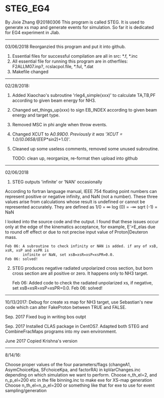 # STEG_EG4
By Jixie Zhang @20180306
This program is called STEG. It is used to generate xs map and generate events
for simulation. So far it is dedicated for EG4 experiment in Jlab.

---------------------------------------------------------------------
03/06/2018
Reorganzied this program  and put it into github.

1. Essential files for successful compilation are all in src: *.f, *.inc
2. All essential file for running this program are in otherfiles:
 F2ALLM07.inp?, rcslacpol.file, *.ful, *.dat
3. Makefile changed   


---------------------------------------------------------------------
02/28/2018:
1. Added Xiaochao's subroutine 'rleg4_simple(xxx)' to calculate TA,TB,PF according to 
   given beam energy for NH3.
2. Changed set_things_up(xxx) to sign EB_INDEX according to given beam energy and target type.
3. Removed MSC in phi angle when throw events.
4. Changed XCUT to A*0.99D0. Previously it was 'XCUT = 1.0/(0.0658/(E*EP*sin2)+1.0)'.
5. Cleaned up some useless comments, removed some unused subroutine.

   TODO: clean up, reorganize, re-format then upload into github

---------------------------------------------------------------------
02/06/2018

1. STEG outputs 'infinite' or 'NAN' occasionally

According to fortran language manual, IEEE 754 floating point numbers can represent positive 
or negative infinity, and NaN (not a number). 
These three values arise from calculations whose result is undefined or cannot be represented 
accurately. They are defined as
  1/0 = ∞
  log (0) = -∞
  sqrt (-1) = NaN

I looked into the source code and the output. I found that these issues occur only at the edge of 
the kinematics acceptance, for example, E'>E_elas due to round off effect or due to not precise 
input value of Proton|Deuteron mass.  

	Feb 06: A subroutine to check infinity or NAN is added. if any of xsB, xsR, xsP and xsPR is 
	        infinite or NaN, set xsB=xsR=xsP=xsPR=0.0.
	Feb 06: solved!

2. STEG produces negative radiated unpolarized cross section, but born cross section are all 
   positive or zero. It happens only to NH3 target.

	Feb 06: Added code to check the radiated unpolarized xs, if negative, set xsB=xsR=xsP=xsPR=0.0.
	Feb 06: solved!

---------------------------------------------------------------------

10/13/2017: Debug for create xs map for NH3 target, use Sebastian's new code which can 
    alter FakeProton between TRUE and FALSE. 
	
Sep. 2017 Fixed bug in writing bos outpt

Sep. 2017 Installed CLAS package in CentOS7. Adapted both STEG and CombineFracMaps programs into my own environment.

June 2017 Copied Krishna's version 


---------------------------------------------------------------------
8/14/16:

Choose proper values of the four parameters/flags (changeA1, AsymChoiceKpa, SFchoiceKpa, and 
       factorRA) in kpVarChanges.inc depending on which simulation we want to perform.
Choose n_th_el=2, and n_p_el=200 etc in the file binning.inc to make exe for XS-map generation
Choose n_th_el=n_p_el=200 or something like that for exe to use for event sampling/generation


